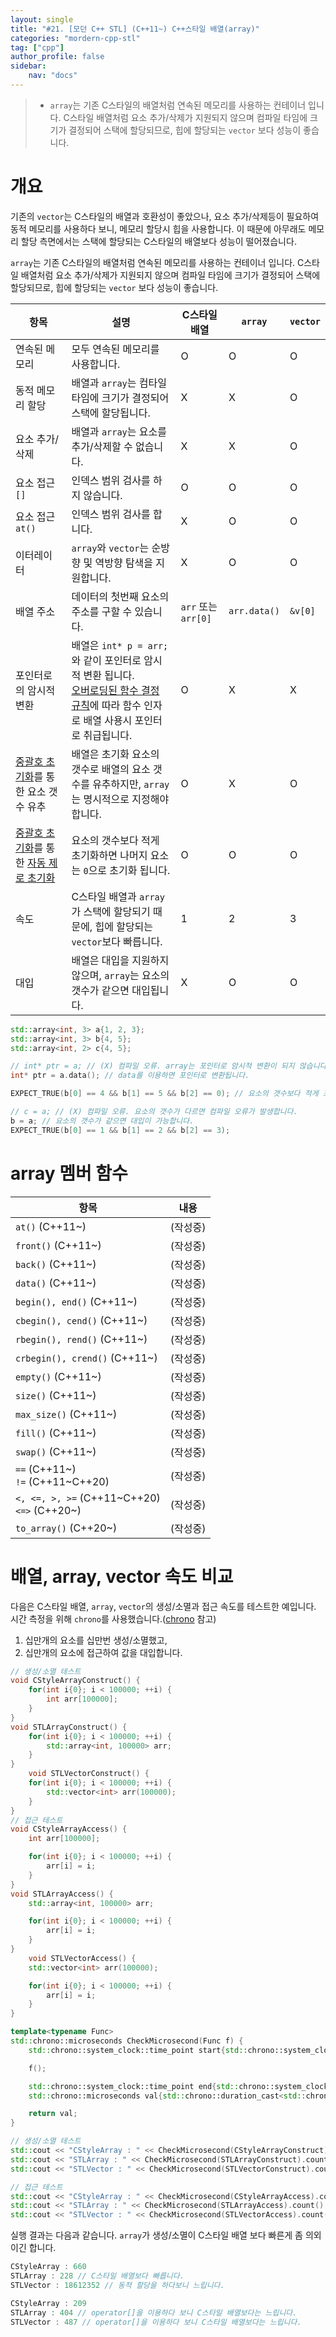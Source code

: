 ```yaml
---
layout: single
title: "#21. [모던 C++ STL] (C++11~) C++스타일 배열(array)"
categories: "mordern-cpp-stl"
tag: ["cpp"]
author_profile: false
sidebar: 
    nav: "docs"
---
```


> * `array`는 기존 C스타일의 배열처럼 연속된 메모리를 사용하는 컨테이너 입니다. C스타일 배열처럼 요소 추가/삭제가 지원되지 않으며 컴파일 타임에 크기가 결정되어 스택에 할당되므로, 힙에 할당되는 `vector` 보다 성능이 좋습니다.

# 개요

기존의 `vector`는 C스타일의 배열과 호환성이 좋았으나, 요소 추가/삭제등이 필요하여 동적 메모리를 사용하다 보니, 메모리 할당시 힙을 사용합니다. 이 때문에 아무래도 메모리 할당 측면에서는 스택에 할당되는 C스타일의 배열보다 성능이 떨어졌습니다.

`array`는 기존 C스타일의 배열처럼 연속된 메모리를 사용하는 컨테이너 입니다. C스타일 배열처럼 요소 추가/삭제가 지원되지 않으며 컴파일 타임에 크기가 결정되어 스택에 할당되므로, 힙에 할당되는 `vector` 보다 성능이 좋습니다.

|항목|설명|C스타일 배열|`array`|`vector`|
|--|--|--|--|--|
|연속된 메모리|모두 연속된 메모리를 사용합니다.|O|O|O|
|동적 메모리 할당|배열과 `array`는 컴타일 타임에 크기가 결정되어 스택에 할당됩니다.|X|X|O|
|요소 추가/삭제|배열과 `array`는 요소를 추가/삭제할 수 없습니다.|X|X|O|
|요소 접근 `[]`|인덱스 범위 검사를 하지 않습니다.|O|O|O|
|요소 접근 `at()`|인덱스 범위 검사를 합니다.|X|O|O|
|이터레이터|`array`와 `vector`는 순방향 및 역방향 탐색을 지원합니다.|X|O|O|
|배열 주소|데이터의 첫번째 요소의 주소를 구할 수 있습니다.|`arr` 또는 `arr[0]`|`arr.data()`|`&v[0]`|
|포인터로의 암시적 변환|배열은 `int* p = arr;` 와 같이 포인터로 암시적 변환 됩니다.<br/>[오버로딩된 함수 결정 규칙](https://tango1202.github.io/classic-cpp-guide/classic-cpp-guide-function/#%EC%98%A4%EB%B2%84%EB%A1%9C%EB%94%A9%EB%90%9C-%ED%95%A8%EC%88%98-%EA%B2%B0%EC%A0%95-%EA%B7%9C%EC%B9%99)에 따라 함수 인자로 배열 사용시 포인터로 취급됩니다.|O|X|X|
|[중괄호 초기화](https://tango1202.github.io/mordern-cpp/mordern-cpp-uniform-initialization/)를 통한 요소 갯수 유추|배열은 초기화 요소의 갯수로 배열의 요소 갯수를 유추하지만, `array`는 명시적으로 지정해야 합니다.|O|X|O|
|[중괄호 초기화](https://tango1202.github.io/mordern-cpp/mordern-cpp-uniform-initialization/)를 통한 [자동 제로 초기화](https://tango1202.github.io/classic-cpp-guide/classic-cpp-guide-initialization/#%EC%9E%90%EB%8F%99-%EC%A0%9C%EB%A1%9C-%EC%B4%88%EA%B8%B0%ED%99%94)|요소의 갯수보다 적게 초기화하면 나머지 요소는 `0`으로 초기화 됩니다.|O|O|O|
|속도|C스타일 배열과 `array`가 스택에 할당되기 때문에, 힙에 할당되는 `vector`보다 빠릅니다.|1|2|3|
|대입|배열은 대입을 지원하지 않으며, `array`는 요소의 갯수가 같으면 대입됩니다.|X|O|O|


```cpp
std::array<int, 3> a{1, 2, 3};
std::array<int, 3> b{4, 5}; 
std::array<int, 2> c{4, 5};   

// int* ptr = a; // (X) 컴파일 오류. array는 포인터로 암시적 변환이 되지 않습니다.
int* ptr = a.data(); // data를 이용하면 포인터로 변환됩니다.  

EXPECT_TRUE(b[0] == 4 && b[1] == 5 && b[2] == 0); // 요소의 갯수보다 적게 초기화하면 나머지 요소는 0으로 초기화 됩니다.

// c = a; // (X) 컴파일 오류. 요소의 갯수가 다르면 컴파일 오류가 발생합니다.
b = a; // 요소의 갯수가 같으면 대입이 가능합니다.
EXPECT_TRUE(b[0] == 1 && b[1] == 2 && b[2] == 3);
```
# array 멤버 함수

|항목|내용|
|--|--|
|`at()` (C++11~)|(작성중)|
|`front()` (C++11~)|(작성중)|
|`back()` (C++11~)|(작성중)|
|`data()` (C++11~)|(작성중)|
|`begin(), end()` (C++11~)|(작성중)|
|`cbegin(), cend()` (C++11~)|(작성중)|
|`rbegin(), rend()` (C++11~)|(작성중)|
|`crbegin(), crend()` (C++11~)|(작성중)|
|`empty()` (C++11~)|(작성중)|
|`size()` (C++11~)|(작성중)|
|`max_size()` (C++11~)|(작성중)|
|`fill()` (C++11~)|(작성중)|
|`swap()` (C++11~)|(작성중)|
|`==` (C++11~)<br/>`!=` (C++11~C++20)|(작성중)|
|`<, <=, >, >=` (C++11~C++20)<br/>`<=>` (C++20~)|(작성중)|
|`to_array()` (C++20~)|(작성중)|

# 배열, array, vector 속도 비교

다음은 C스타일 배열, `array`, `vector`의 생성/소멸과 접근 속도를 테스트한 예입니다. 시간 측정을 위해 `chrono`를 사용했습니다.([chrono](https://tango1202.github.io/mordern-cpp-stl/mordern-cpp-stl-chrono/) 참고)

1. 십만개의 요소를 십만번 생성/소멸했고,
2. 십만개의 요소에 접근하여 값을 대입합니다.

```cpp
// 생성/소멸 테스트
void CStyleArrayConstruct() {
    for(int i{0}; i < 100000; ++i) {
        int arr[100000];
    }        
}
void STLArrayConstruct() {
    for(int i{0}; i < 100000; ++i) {
        std::array<int, 100000> arr;
    }        
}
    void STLVectorConstruct() {
    for(int i{0}; i < 100000; ++i) {
        std::vector<int> arr(100000);
    }        
}      
// 접근 테스트
void CStyleArrayAccess() {
    int arr[100000];

    for(int i{0}; i < 100000; ++i) {
        arr[i] = i;
    }        
}
void STLArrayAccess() {
    std::array<int, 100000> arr;

    for(int i{0}; i < 100000; ++i) {
        arr[i] = i;
    }        
}
    void STLVectorAccess() {
    std::vector<int> arr(100000);

    for(int i{0}; i < 100000; ++i) {
        arr[i] = i;
    }        
}  

template<typename Func>
std::chrono::microseconds CheckMicrosecond(Func f) {
    std::chrono::system_clock::time_point start{std::chrono::system_clock::now()};    

    f();

    std::chrono::system_clock::time_point end{std::chrono::system_clock::now()};
    std::chrono::microseconds val{std::chrono::duration_cast<std::chrono::microseconds>(end - start)};

    return val;
}

// 생성/소멸 테스트
std::cout << "CStyleArray : " << CheckMicrosecond(CStyleArrayConstruct).count() << std::endl;
std::cout << "STLArray : " << CheckMicrosecond(STLArrayConstruct).count() << std::endl;
std::cout << "STLVector : " << CheckMicrosecond(STLVectorConstruct).count() << std::endl;

// 접근 테스트
std::cout << "CStyleArray : " << CheckMicrosecond(CStyleArrayAccess).count() << std::endl;
std::cout << "STLArray : " << CheckMicrosecond(STLArrayAccess).count() << std::endl;
std::cout << "STLVector : " << CheckMicrosecond(STLVectorAccess).count() << std::endl;

```

실행 결과는 다음과 같습니다.
`array`가 생성/소멸이 C스타일 배열 보다 빠른게 좀 의외이긴 합니다.

```cpp
CStyleArray : 660
STLArray : 228 // C스타일 배열보다 빠릅니다.
STLVector : 18612352 // 동적 할당을 하다보니 느립니다.

CStyleArray : 209
STLArray : 404 // operator[]을 이용하다 보니 C스타일 배열보다는 느립니다.
STLVector : 487 // operator[]을 이용하다 보니 C스타일 배열보다는 느립니다.
```